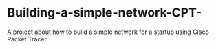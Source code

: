 # Building-a-simple-network-CPT-
A project about how to build a simple network for a startup using Cisco Packet Tracer
